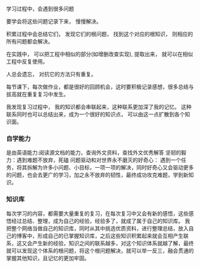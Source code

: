 学习过程中，会遇到很多问题

要学会将这些问题记录下来， 慢慢解决。

积累过程中会总结它们， 发现它们的根问题， 找到这个对应的根知识， 则相应的所有问题都会解决。

在实践中， 可以把工程中相似的部分(如增删改查实现), 提取出来， 就可以在相似工程中反复使用。

人总会遗忘， 对抗它的方法只有重复。

每节课下，每次做作业，都是很好的回顾机会，这时要积极记录感想，很多总结与拔高就在重复复习中发生。

我发现复习过程中， 我的知识都会串联起来，这种联系更加深了我的记忆。 这种联系同时也可以总结出来，成为一个很好的知识点， 可以由这一点扩散到各个知识面。

### 自学能力
是由英语能力:阅读源文档的能力，查询外文资料，查找外文优秀解答
坚韧的毅力：遇到难题不放弃，死磕
问题驱动和对世界永不磨灭的好奇心：
遇到一个任务，将其拆解为许多小问题、小目标，一项一项的解决，同时好奇心又会驱动更多的问题，也会去更广的学习，加之永不放弃的韧性，最终成功攻克难题，学到新知识。

### 知识库
每次学习的内容，都需要大量重复的复习，在每次复习中又会有新的感悟，这些感悟经过总结、整理，成为自己的经验，经验多了，就成了属于自己的知识库。
我把整个网络当做自己的知识库，同时从其中挑选优质资料，进行整理总结，放入自己的博客中，形成自己的已掌握知识库，之后这些知识积累起来就会互相产生联系，这又会产生新的经验，知识之间的联系越多，对这个知识体系就越了解，最终就可以发现这个体系的根问题，将这个根问题解决，就可以举一反三，融会贯通的掌握其他知识，且记忆的更加牢固。
